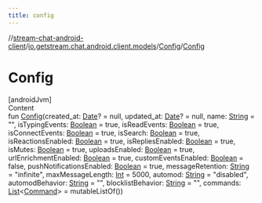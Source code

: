 ```yaml
---
title: config
---
```

//[stream-chat-android-client](../../../index.md)/[io.getstream.chat.android.client.models](../index.md)/[Config](index.md)/[Config](Config.md)



# Config  
[androidJvm]  
Content  
fun [Config](Config.md)(created_at: [Date](https://developer.android.com/reference/kotlin/java/util/Date.html)? = null, updated_at: [Date](https://developer.android.com/reference/kotlin/java/util/Date.html)? = null, name: [String](https://kotlinlang.org/api/latest/jvm/stdlib/kotlin/-string/index.html) = "", isTypingEvents: [Boolean](https://kotlinlang.org/api/latest/jvm/stdlib/kotlin/-boolean/index.html) = true, isReadEvents: [Boolean](https://kotlinlang.org/api/latest/jvm/stdlib/kotlin/-boolean/index.html) = true, isConnectEvents: [Boolean](https://kotlinlang.org/api/latest/jvm/stdlib/kotlin/-boolean/index.html) = true, isSearch: [Boolean](https://kotlinlang.org/api/latest/jvm/stdlib/kotlin/-boolean/index.html) = true, isReactionsEnabled: [Boolean](https://kotlinlang.org/api/latest/jvm/stdlib/kotlin/-boolean/index.html) = true, isRepliesEnabled: [Boolean](https://kotlinlang.org/api/latest/jvm/stdlib/kotlin/-boolean/index.html) = true, isMutes: [Boolean](https://kotlinlang.org/api/latest/jvm/stdlib/kotlin/-boolean/index.html) = true, uploadsEnabled: [Boolean](https://kotlinlang.org/api/latest/jvm/stdlib/kotlin/-boolean/index.html) = true, urlEnrichmentEnabled: [Boolean](https://kotlinlang.org/api/latest/jvm/stdlib/kotlin/-boolean/index.html) = true, customEventsEnabled: [Boolean](https://kotlinlang.org/api/latest/jvm/stdlib/kotlin/-boolean/index.html) = false, pushNotificationsEnabled: [Boolean](https://kotlinlang.org/api/latest/jvm/stdlib/kotlin/-boolean/index.html) = true, messageRetention: [String](https://kotlinlang.org/api/latest/jvm/stdlib/kotlin/-string/index.html) = "infinite", maxMessageLength: [Int](https://kotlinlang.org/api/latest/jvm/stdlib/kotlin/-int/index.html) = 5000, automod: [String](https://kotlinlang.org/api/latest/jvm/stdlib/kotlin/-string/index.html) = "disabled", automodBehavior: [String](https://kotlinlang.org/api/latest/jvm/stdlib/kotlin/-string/index.html) = "", blocklistBehavior: [String](https://kotlinlang.org/api/latest/jvm/stdlib/kotlin/-string/index.html) = "", commands: [List](https://kotlinlang.org/api/latest/jvm/stdlib/kotlin.collections/-list/index.html)&lt;[Command](../Command/index.md)&gt; = mutableListOf())  



